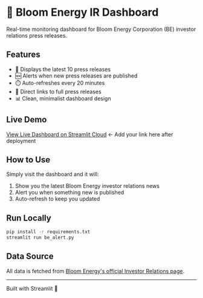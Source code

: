 # 🔔 Bloom Energy IR Dashboard

Real-time monitoring dashboard for Bloom Energy Corporation (BE) investor relations press releases.

## Features

- 📰 Displays the latest 10 press releases
- 🆕 Alerts when new press releases are published
- ⏱️ Auto-refreshes every 20 minutes
- 🔗 Direct links to full press releases
- 📊 Clean, minimalist dashboard design

## Live Demo

[View Live Dashboard on Streamlit Cloud](#) ← Add your link here after deployment

## How to Use

Simply visit the dashboard and it will:
1. Show you the latest Bloom Energy investor relations news
2. Alert you when something new is published
3. Auto-refresh to keep you updated

## Run Locally

```bash
pip install -r requirements.txt
streamlit run be_alert.py
```

## Data Source

All data is fetched from [Bloom Energy's official Investor Relations page](https://investor.bloomenergy.com/press-releases).

---

Built with Streamlit 🎈

